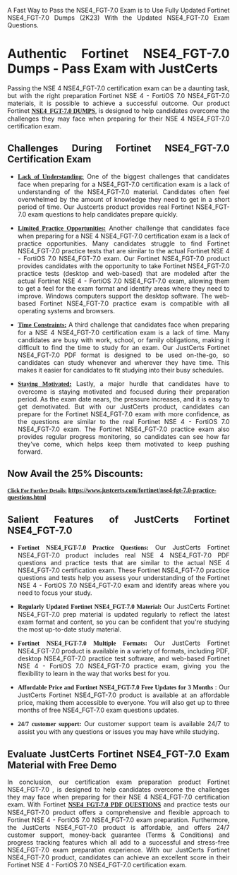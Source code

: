 <p dir="auto" style="text-align: justify;">A Fast Way to Pass the NSE4_FGT-7.0 Exam is to Use Fully Updated Fortinet NSE4_FGT-7.0 Dumps (2K23) With the Updated NSE4_FGT-7.0 Exam Questions.</p>

<h1 style="text-align: justify;"><strong>Authentic Fortinet NSE4_FGT-7.0 Dumps - Pass Exam with JustCerts</strong></h1>

<p style="text-align: justify;">Passing the NSE 4 NSE4_FGT-7.0 certification exam can be a daunting task, but with the right preparation Fortinet NSE 4 - FortiOS 7.0 NSE4_FGT-7.0 materials, it is possible to achieve a successful outcome. Our product Fortinet <strong><a href="https://www.justcerts.com/fortinet/nse4-fgt-7.0-practice-questions.html"><span style="font-family:Georgia,serif;"><u>NSE4_FGT-7.0 DUMPS</u></span></a></strong>, is designed to help candidates overcome the challenges they may face when preparing for their NSE 4 NSE4_FGT-7.0 certification exam.</p>

<h2 style="text-align: justify;"><strong>Challenges During Fortinet NSE4_FGT-7.0 Certification Exam</strong></h2>

<ul>
	<li style="text-align: justify;"><u><span style="font-family:Georgia,serif;"><strong>Lack of Understanding:</strong></span></u> One of the biggest challenges that candidates face when preparing for a NSE4_FGT-7.0 certification exam is a lack of understanding of the NSE4_FGT-7.0 material. Candidates often feel overwhelmed by the amount of knowledge they need to get in a short period of time. Our Justcerts product provides real Fortinet NSE4_FGT-7.0 exam questions to help candidates prepare quickly.</li>
</ul>

<ul>
	<li style="text-align: justify;"><u><span style="font-family:Georgia,serif;"><strong>Limited Practice Opportunities:</strong></span></u> Another challenge that candidates face when preparing for a NSE 4 NSE4_FGT-7.0 certification exam is a lack of practice opportunities. Many candidates struggle to find Fortinet NSE4_FGT-7.0 practice tests that are similar to the actual Fortinet NSE 4 - FortiOS 7.0 NSE4_FGT-7.0 exam. Our Fortinet NSE4_FGT-7.0 product provides candidates with the opportunity to take Fortinet NSE4_FGT-7.0 practice tests (desktop and web-based) that are modeled after the actual Fortinet NSE 4 - FortiOS 7.0 NSE4_FGT-7.0 exam, allowing them to get a feel for the exam format and identify areas where they need to improve. Windows computers support the desktop software. The web-based Fortinet NSE4_FGT-7.0 practice exam is compatible with all operating systems and browsers.</li>
</ul>

<ul>
	<li style="text-align: justify;"><u><span style="font-family:Georgia,serif;"><strong>Time Constraints:</strong></span></u> A third challenge that candidates face when preparing for a NSE 4 NSE4_FGT-7.0 certification exam is a lack of time. Many candidates are busy with work, school, or family obligations, making it difficult to find the time to study for an exam. Our JustCerts Fortinet NSE4_FGT-7.0 PDF format is designed to be used on-the-go, so candidates can study whenever and wherever they have time. This makes it easier for candidates to fit studying into their busy schedules.</li>
</ul>

<ul>
	<li style="text-align: justify;"><u><span style="font-family:Georgia,serif;"><strong>Staying Motivated:</strong></span></u> Lastly, a major hurdle that candidates have to overcome is staying motivated and focused during their preparation period. As the exam date nears, the pressure increases, and it is easy to get demotivated. But with our JustCerts product, candidates can prepare for the Fortinet NSE4_FGT-7.0 exam with more confidence, as the questions are similar to the real Fortinet NSE 4 - FortiOS 7.0 NSE4_FGT-7.0 exam. The Fortinet NSE4_FGT-7.0 practice exam also provides regular progress monitoring, so candidates can see how far they've come, which helps keep them motivated to keep pushing forward.</li>
</ul>

<h2 style="text-align: justify;"><strong>Now Avail the 25% Discounts:</strong></h2>

<p><span style="font-size:12px;"><u><span style="font-family:Georgia,serif;"><strong>Click For Further Details:</strong></span></u></span><span style="font-size:14px;"><span style="font-family:Georgia,serif;"><strong> <a href="https://www.justcerts.com/fortinet/nse4-fgt-7.0-practice-questions.html">https://www.justcerts.com/fortinet/nse4-fgt-7.0-practice-questions.html</a></strong></span></span></p>

<h2 style="text-align: justify;"><strong>Salient Features of JustCerts Fortinet NSE4_FGT-7.0</strong></h2>

<ul>
	<li style="text-align: justify;"><span style="font-family:Georgia,serif;"><strong>Fortinet NSE4_FGT-7.0 Practice Questions:</strong></span> Our JustCerts Fortinet NSE4_FGT-7.0 product includes real NSE 4 NSE4_FGT-7.0 PDF questions and practice tests that are similar to the actual NSE 4 NSE4_FGT-7.0 certification exam. These Fortinet NSE4_FGT-7.0 practice questions and tests help you assess your understanding of the Fortinet NSE 4 - FortiOS 7.0 NSE4_FGT-7.0 exam and identify areas where you need to focus your study.</li>
</ul>

<ul>
	<li style="text-align: justify;"><span style="font-family:Georgia,serif;"><strong>Regularly Updated Fortinet NSE4_FGT-7.0 Material:</strong></span> Our JustCerts Fortinet NSE4_FGT-7.0 prep material is updated regularly to reflect the latest exam format and content, so you can be confident that you're studying the most up-to-date study material.</li>
</ul>

<ul>
	<li style="text-align: justify;"><span style="font-family:Georgia,serif;"><strong>Fortinet NSE4_FGT-7.0 Multiple Formats:</strong></span> Our JustCerts Fortinet NSE4_FGT-7.0 product is available in a variety of formats, including PDF, desktop NSE4_FGT-7.0 practice test software, and web-based Fortinet NSE 4 - FortiOS 7.0 NSE4_FGT-7.0 practice exam, giving you the flexibility to learn in the way that works best for you.</li>
</ul>

<ul>
	<li style="text-align: justify;"><span style="font-family:Georgia,serif;"><strong>Affordable Price and Fortinet NSE4_FGT-7.0 Free Updates for 3 Months</strong></span> : Our JustCerts Fortinet NSE4_FGT-7.0 product is available at an affordable price, making them accessible to everyone. You will also get up to three months of free NSE4_FGT-7.0 exam questions updates.</li>
</ul>

<ul>
	<li style="text-align: justify;"><span style="font-family:Georgia,serif;"><strong>24/7 customer support:</strong></span> Our customer support team is available 24/7 to assist you with any questions or issues you may have while studying.</li>
</ul>

<h2 style="text-align: justify;"><strong>Evaluate JustCerts Fortinet NSE4_FGT-7.0 Exam Material with Free Demo</strong></h2>

<p style="text-align: justify;">In conclusion, our certification exam preparation product Fortinet NSE4_FGT-7.0 , is designed to help candidates overcome the challenges they may face when preparing for their NSE 4 NSE4_FGT-7.0 certification exam. With Fortinet <a href="https://www.justcerts.com/fortinet/nse4-fgt-7.0-practice-questions.html"><u><strong><span style="font-family:Georgia,serif;">NSE4_FGT-7.0 PDF QUESTIONS</span></strong></u></a> and practice tests our NSE4_FGT-7.0 product offers a comprehensive and flexible approach to Fortinet NSE 4 - FortiOS 7.0 NSE4_FGT-7.0 exam preparation. Furthermore, the JustCerts NSE4_FGT-7.0 product is affordable, and offers 24/7 customer support, money-back guarantee (Terms & Conditions) and progress tracking features which all add to a successful and stress-free NSE4_FGT-7.0 exam preparation experience. With our JustCerts Fortinet NSE4_FGT-7.0 product, candidates can achieve an excellent score in their Fortinet NSE 4 - FortiOS 7.0 NSE4_FGT-7.0 certification exam.</p>

